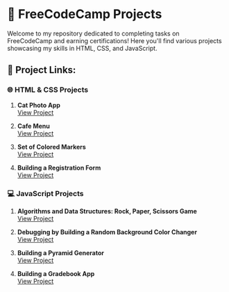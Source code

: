 # :tada: FreeCodeCamp Projects

Welcome to my repository dedicated to completing tasks on FreeCodeCamp and earning certifications! Here you'll find various projects showcasing my skills in HTML, CSS, and JavaScript.

## :link: Project Links:

### :globe_with_meridians: HTML & CSS Projects
1. **Cat Photo App**  
   [View Project](https://kaningleb.github.io/FreeCodeCamp-Certification/01-Responsive-Web-Design/Part-1/01-Cat-Photo-App)

2. **Cafe Menu**  
   [View Project](https://kaningleb.github.io/FreeCodeCamp-HTML-CSS/02-Cafe-Menu/)

3. **Set of Colored Markers**  
   [View Project](https://kaningleb.github.io/FreeCodeCamp-HTML-CSS/03-Set-of-Colored-Markers)

4. **Building a Registration Form**  
   [View Project](https://link-to-registration-form)

### :computer: JavaScript Projects
1. **Algorithms and Data Structures: Rock, Paper, Scissors Game**  
   [View Project](https://kaningleb.github.io/FreeCodeCamp-JavaScript/Algorithms-and-Data-Structures-RPS)

2. **Debugging by Building a Random Background Color Changer**  
   [View Project](https://kaningleb.github.io/FreeCodeCamp-JavaScript/Debugging-by-Building-a-Random-Background-Color-Changer)

3. **Building a Pyramid Generator**  
   [View Project](https://link-to-pyramid-generator)

4. **Building a Gradebook App**  
   [View Project](https://link-to-gradebook-app)
   

<!--
Links:
1) Cat-Photo-App
https://kaningleb.github.io/FreeCodeCamp-HTML-CSS/01-Cat-Photo-App/Index.html
2) Cafe-Menu
https://kaningleb.github.io/FreeCodeCamp-HTML-CSS/02-Cafe-Menu/
3) Set-of-Colored-Markers 
https://kaningleb.github.io/FreeCodeCamp-HTML-CSS/03-Set-of-Colored-Markers/

### JavaScript Projects

#### 1. Algorithms and Data Structures: Rock, Paper, Scissors Game
<a href="https://kaningleb.github.io/FreeCodeCamp-JavaScript/Algorithms-and-Data-Structures-RPS" style="font-size: 14px; text-decoration: none; color: blue;">Play RPS</a>

#### 2. Debugging by Building a Random Background Color Changer
<a href="https://kaningleb.github.io/FreeCodeCamp-JavaScript/Debugging-by-Building-a-Random-Background-Color-Changer" style="font-size: 14px; text-decoration: none; color: blue;">Build Color Changer</a>
-->
